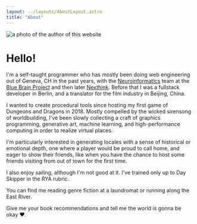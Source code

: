 ```yaml
---
layout: ../layouts/AboutLayout.astro
title: "About"
---
```


<img class="h-64 object-scale-down" src="/kenny.jpg" alt="a photo of the author of this website" />

# Hello!

I'm a self-taught programmer who has mostly been doing web engineering out of Geneva, CH in the past years, with the [Neuroinformatics](https://bluebrainnexus.io/) team at the [Blue Brain Project](https://www.epfl.ch/research/domains/bluebrain/) and then later [Nexthink](https://nexthink.com/). Before that I was a fullstack developer in Berlin, and a translator for the film industry in Beijing, China.

I wanted to create procedural tools since hosting my first game of Dungeons and Dragons in 2018. Mostly compelled by the wicked sirensong of worldbuilding, I've been slowly collecting a craft of graphics programming, generative art, machine learning, and high-performance computing in order to realize virtual places.

I'm particularly interested in generating locales with a sense of historical or emotional depth, one where a player would be proud to call home, and eager to show their friends, like when you have the chance to host some friends visiting from out of town for the first time.

I also enjoy sailing, although I'm not good at it. I've trained only up to Day Skipper in the RYA rubric.

You can find me reading genre fiction at a laundromat or running along the East River.

Give me your book recommendations and tell me the world is gonna be okay ❤️.
